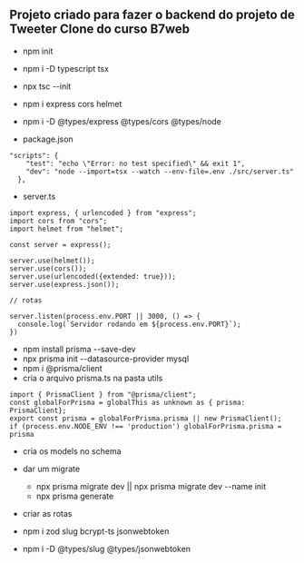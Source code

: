 ## Projeto criado para fazer o backend do projeto de Tweeter Clone do curso B7web

- npm init
- npm i -D typescript tsx
- npx tsc --init
- npm i express cors helmet
- npm i -D @types/express @types/cors @types/node

- package.json
```
"scripts": {
    "test": "echo \"Error: no test specified\" && exit 1",
    "dev": "node --import=tsx --watch --env-file=.env ./src/server.ts"
  },
```
- server.ts
```
import express, { urlencoded } from "express";
import cors from "cors";
import helmet from "helmet";

const server = express();

server.use(helmet());
server.use(cors());
server.use(urlencoded({extended: true}));
server.use(express.json());

// rotas

server.listen(process.env.PORT || 3000, () => {
  console.log(`Servidor rodando em ${process.env.PORT}`);
})
```

- npm install prisma --save-dev
- npx prisma init --datasource-provider mysql
- npm i @prisma/client
- cria o arquivo prisma.ts na pasta utils
```
import { PrismaClient } from "@prisma/client";
const globalForPrisma = globalThis as unknown as { prisma: PrismaClient};
export const prisma = globalForPrisma.prisma || new PrismaClient();
if (process.env.NODE_ENV !== 'production') globalForPrisma.prisma = prisma
```
- cria os models no schema
- dar um migrate
  - npx prisma migrate dev || npx prisma migrate dev --name init
  - npx prisma generate

- criar as rotas
- npm i zod slug bcrypt-ts jsonwebtoken
- npm i -D @types/slug @types/jsonwebtoken